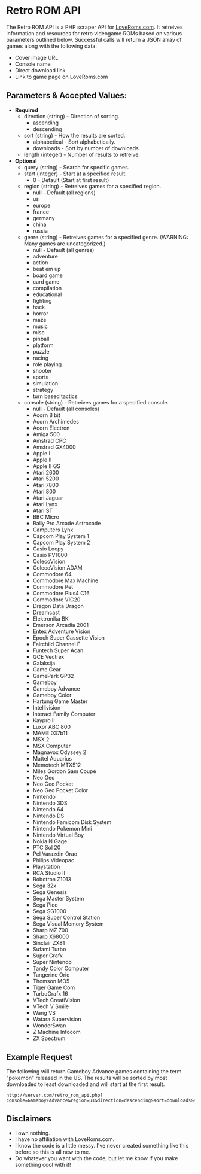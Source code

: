 # Retro ROM API

The Retro ROM API is a PHP scraper API for [LoveRoms.com](https://www.loveroms.com).  It retreives information and resources for retro videogame ROMs based on various parameters outlined below.  Successful calls will return a JSON array of games along with the following data:

   * Cover image URL
   * Console name
   * Direct download link
   * Link to game page on LoveRoms.com

## Parameters & Accepted Values:
  * **Required**
    * direction (string) - Direction of sorting.
      * ascending
      * descending
    * sort (string) - How the results are sorted.
      * alphabetical - Sort alphabetically.
      * downloads - Sort by number of downloads.
    * length (integer) - Number of results to retreive.
  * **Optional**
    * query (string) - Search for specific games.
    * start (integer) - Start at a specified result.
      * 0 - Default (Start at first result)
    * region (string) - Retreives games for a specified region.
      * null - Default (all regions)
      * us
      * europe
      * france
      * germany
      * china
      * russia
    * genre (string) - Retreives games for a specified genre. (WARNING: Many games are uncategorized.)
      * null - Default (all genres)
      * adventure
      * action
      * beat em up
      * board game
      * card game
      * compilation
      * educational
      * fighting
      * hack
      * horror
      * maze
      * music
      * misc
      * pinball
      * platform
      * puzzle
      * racing
      * role playing
      * shooter
      * sports
      * simulation
      * strategy
      * turn based tactics
    * console (string) - Retreives games for a specified console.
      * null - Default (all consoles)
      * Acorn 8 bit
      * Acorn Archimedes
      * Acorn Electron
      * Amiga 500
      * Amstrad CPC
      * Amstrad GX4000
      * Apple I
      * Apple II
      * Apple II GS
      * Atari 2600
      * Atari 5200
      * Atari 7800
      * Atari 800
      * Atari Jaguar
      * Atari Lynx
      * Atari ST
      * BBC Micro
      * Bally Pro Arcade Astrocade
      * Camputers Lynx
      * Capcom Play System 1
      * Capcom Play System 2
      * Casio Loopy
      * Casio PV1000
      * ColecoVision
      * ColecoVision ADAM
      * Commodore 64
      * Commodore Max Machine
      * Commodore Pet
      * Commodore Plus4 C16
      * Commodore VIC20
      * Dragon Data Dragon
      * Dreamcast
      * Elektronika BK
      * Emerson Arcadia 2001
      * Entex Adventure Vision
      * Epoch Super Cassette Vision
      * Fairchild Channel F
      * Funtech Super Acan
      * GCE Vectrex
      * Galaksija
      * Game Gear
      * GamePark GP32
      * Gameboy
      * Gameboy Advance
      * Gameboy Color
      * Hartung Game Master
      * Intellivision
      * Interact Family Computer
      * Kaypro II
      * Luxor ABC 800
      * MAME 037b11
      * MSX 2
      * MSX Computer
      * Magnavox Odyssey 2
      * Mattel Aquarius
      * Memotech MTX512
      * Miles Gordon Sam Coupe
      * Neo Geo
      * Neo Geo Pocket
      * Neo Geo Pocket Color
      * Nintendo
      * Nintendo 3DS
      * Nintendo 64
      * Nintendo DS
      * Nintendo Famicom Disk System
      * Nintendo Pokemon Mini
      * Nintendo Virtual Boy
      * Nokia N Gage
      * PTC Sol 20
      * Pel Varazdin Orao
      * Philips Videopac
      * Playstation
      * RCA Studio II
      * Robotron Z1013
      * Sega 32x
      * Sega Genesis
      * Sega Master System
      * Sega Pico
      * Sega SG1000
      * Sega Super Control Station
      * Sega Visual Memory System
      * Sharp MZ 700
      * Sharp X68000
      * Sinclair ZX81
      * Sufami Turbo
      * Super Grafx
      * Super Nintendo
      * Tandy Color Computer
      * Tangerine Oric
      * Thomson MO5
      * Tiger Game Com
      * TurboGrafx 16
      * VTech CreatiVision
      * VTech V Smile
      * Wang VS
      * Watara Supervision
      * WonderSwan
      * Z Machine Infocom
      * ZX Spectrum

## Example Request
 
The following will return Gameboy Advance games containing the term "pokemon" released in the US.  The results will be sorted by most downloaded to least downloaded and will start at the first result.

    http://server.com/retro_rom_api.php?console=Gameboy+Advance&region=us&direction=descending&sort=downloads&start=0&length=5&query=pokemon

## Disclaimers
   * I own nothing.
   * I have no affiliation with LoveRoms.com.
   * I know the code is a little messy. I've never created something like this before so this is all new to me.
   * Do whatever you want with the code, but let me know if you make something cool with it!
